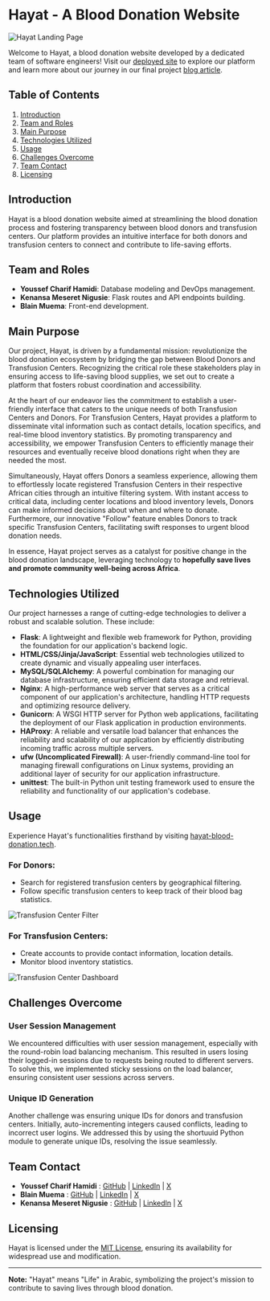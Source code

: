 # Hayat - A Blood Donation Website

![Hayat Landing Page](https://github.com/Chareeef/HAYAT/assets/100241289/bcfe2d1b-7033-4203-b342-64617be11c15)


Welcome to Hayat, a blood donation website developed by a dedicated team of software engineers! Visit our [deployed site](https://hayat-blood-donation.tech) to explore our platform and learn more about our journey in our final project [blog article](https://medium.com/@youssef.charif.h/hayat-a-blood-donation-website-f95c24c2b078?postPublishedType=initial).

## Table of Contents

1. [Introduction](#introduction)
2. [Team and Roles](#team-and-roles)
3. [Main Purpose](#main-purpose)
4. [Technologies Utilized](#technologies-utilized)
5. [Usage](#usage)
6. [Challenges Overcome](#challenges-overcome)
7. [Team Contact](#team-contact)
8. [Licensing](#licensing)

## Introduction <a name="introduction"></a>

Hayat is a blood donation website aimed at streamlining the blood donation process and fostering transparency between blood donors and transfusion centers. Our platform provides an intuitive interface for both donors and transfusion centers to connect and contribute to life-saving efforts.

## Team and Roles <a name="team-and-roles"></a>

- **Youssef Charif Hamidi**: Database modeling and DevOps management.
- **Kenansa Meseret Nigusie**: Flask routes and API endpoints building.
- **Blain Muema**: Front-end development.

## Main Purpose <a name="main-purpose"></a>

Our project, Hayat, is driven by a fundamental mission: revolutionize the blood donation ecosystem by bridging the gap between Blood Donors and Transfusion Centers. Recognizing the critical role these stakeholders play in ensuring access to life-saving blood supplies, we set out to create a platform that fosters robust coordination and accessibility.

At the heart of our endeavor lies the commitment to establish a user-friendly interface that caters to the unique needs of both Transfusion Centers and Donors. For Transfusion Centers, Hayat provides a platform to disseminate vital information such as contact details, location specifics, and real-time blood inventory statistics. By promoting transparency and accessibility, we empower Transfusion Centers to efficiently manage their resources and eventually receive blood donations right when they are needed the most.

Simultaneously, Hayat offers Donors a seamless experience, allowing them to effortlessly locate registered Transfusion Centers in their respective African cities through an intuitive filtering system. With instant access to critical data, including center locations and blood inventory levels, Donors can make informed decisions about when and where to donate. Furthermore, our innovative "Follow" feature enables Donors to track specific Transfusion Centers, facilitating swift responses to urgent blood donation needs.

In essence, Hayat project serves as a catalyst for positive change in the blood donation landscape, leveraging technology to **hopefully save lives and promote community well-being across Africa**.

## Technologies Utilized <a name="technologies-utilized"></a>

Our project harnesses a range of cutting-edge technologies to deliver a robust and scalable solution. These include:

- **Flask**: A lightweight and flexible web framework for Python, providing the foundation for our application's backend logic.
- **HTML/CSS/Jinja/JavaScript**: Essential web technologies utilized to create dynamic and visually appealing user interfaces.
- **MySQL/SQLAlchemy**: A powerful combination for managing our database infrastructure, ensuring efficient data storage and retrieval.
- **Nginx**: A high-performance web server that serves as a critical component of our application's architecture, handling HTTP requests and optimizing resource delivery.
- **Gunicorn**: A WSGI HTTP server for Python web applications, facilitating the deployment of our Flask application in production environments.
- **HAProxy**: A reliable and versatile load balancer that enhances the reliability and scalability of our application by efficiently distributing incoming traffic across multiple servers.
- **ufw (Uncomplicated Firewall)**: A user-friendly command-line tool for managing firewall configurations on Linux systems, providing an additional layer of security for our application infrastructure.
- **unittest**: The built-in Python unit testing framework used to ensure the reliability and functionality of our application's codebase.

## Usage <a name="usage"></a>

Experience Hayat's functionalities firsthand by visiting [hayat-blood-donation.tech](https://hayat-blood-donation.tech). 

### For Donors:
- Search for registered transfusion centers by geographical filtering.
- Follow specific transfusion centers to keep track of their blood bag statistics.

![Transfusion Center Filter](https://github.com/Chareeef/HAYAT/assets/100241289/f5c1d66e-669e-4d45-a9f6-83244f731038)


### For Transfusion Centers:
- Create accounts to provide contact information, location details.
- Monitor blood inventory statistics.

![Transfusion Center Dashboard](https://github.com/Chareeef/HAYAT/assets/100241289/aa58932f-1cb9-473c-b435-b9e70d248c96)


## Challenges Overcome <a name="challenges-overcome"></a>

### User Session Management
We encountered difficulties with user session management, especially with the round-robin load balancing mechanism. This resulted in users losing their logged-in sessions due to requests being routed to different servers. To solve this, we implemented sticky sessions on the load balancer, ensuring consistent user sessions across servers.

### Unique ID Generation
Another challenge was ensuring unique IDs for donors and transfusion centers. Initially, auto-incrementing integers caused conflicts, leading to incorrect user logins. We addressed this by using the shortuuid Python module to generate unique IDs, resolving the issue seamlessly.

## Team Contact <a name="team-contact"></a>

- **Youssef Charif Hamidi** : [GitHub](https://github.com/Chareef) | [LinkedIn](https://linkedin.com/in/youssef-charif-hamidi) | [X](https://x.com/YoussefCharifH2)
- **Blain Muema** : [GitHub](https://github.com/octocatblain) | [LinkedIn](https://linkedin.com/in/blain-muema) | [X](https://twitter.com/birdblain)
- **Kenansa Meseret Nigusie** : [GitHub](https://github.com/Kenc0de) | [LinkedIn](https://linkedin.com/in/kenc0de) | [X](https://twitter.com/KENC0DE)

## Licensing <a name="licensing"></a>

Hayat is licensed under the [MIT License](LICENSE), ensuring its availability for widespread use and modification.

---
**Note:** "Hayat" means "Life" in Arabic, symbolizing the project's mission to contribute to saving lives through blood donation.
